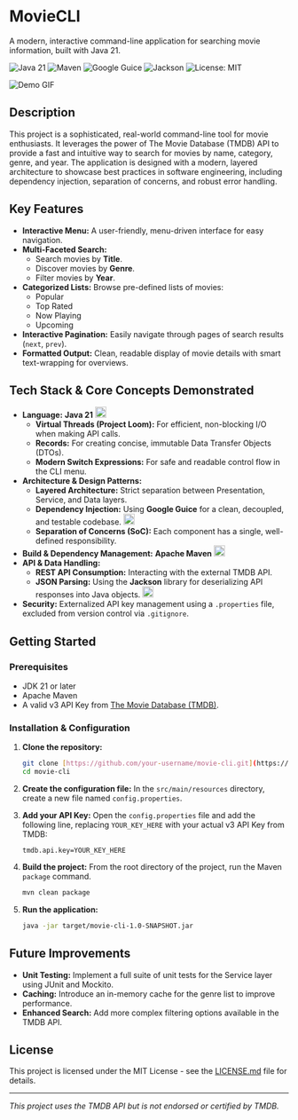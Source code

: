 # MovieCLI

A modern, interactive command-line application for searching movie information, built with Java 21.

<div>
  <img src="https://img.shields.io/badge/Java-21-blue?logo=openjdk&logoColor=white" alt="Java 21">
  <img src="https://img.shields.io/badge/Maven-3.9-red?logo=apachemaven&logoColor=white" alt="Maven">
  <img src="https://img.shields.io/badge/Guice-7.0-brightgreen?logo=google&logoColor=white" alt="Google Guice">
  <img src="https://img.shields.io/badge/Jackson-2.17-orange" alt="Jackson">
  <img src="https://img.shields.io/badge/License-MIT-yellow" alt="License: MIT">
</div>

![Demo GIF](path/to/your/demo.gif)

## Description

This project is a sophisticated, real-world command-line tool for movie enthusiasts. It leverages the power of The Movie Database (TMDB) API to provide a fast and intuitive way to search for movies by name, category, genre, and year. The application is designed with a modern, layered architecture to showcase best practices in software engineering, including dependency injection, separation of concerns, and robust error handling.

## Key Features

- **Interactive Menu:** A user-friendly, menu-driven interface for easy navigation.
- **Multi-Faceted Search:**
    - Search movies by **Title**.
    - Discover movies by **Genre**.
    - Filter movies by **Year**.
- **Categorized Lists:** Browse pre-defined lists of movies:
    - Popular
    - Top Rated
    - Now Playing
    - Upcoming
- **Interactive Pagination:** Easily navigate through pages of search results (`next`, `prev`).
- **Formatted Output:** Clean, readable display of movie details with smart text-wrapping for overviews.

## Tech Stack & Core Concepts Demonstrated

- **Language:** **Java 21** <img src="https://img.shields.io/badge/Java-21-blue?logo=openjdk&logoColor=white" alt="Java 21" style="height: 20px;">
    - **Virtual Threads (Project Loom):** For efficient, non-blocking I/O when making API calls.
    - **Records:** For creating concise, immutable Data Transfer Objects (DTOs).
    - **Modern Switch Expressions:** For safe and readable control flow in the CLI menu.
- **Architecture & Design Patterns:**
    - **Layered Architecture:** Strict separation between Presentation, Service, and Data layers.
    - **Dependency Injection:** Using **Google Guice** for a clean, decoupled, and testable codebase. <img src="https://img.shields.io/badge/Guice-7.0-brightgreen?logo=google&logoColor=white" alt="Google Guice" style="height: 20px;">
    - **Separation of Concerns (SoC):** Each component has a single, well-defined responsibility.
- **Build & Dependency Management:** **Apache Maven** <img src="https://img.shields.io/badge/Maven-3.9-red?logo=apachemaven&logoColor=white" alt="Maven" style="height: 20px;">
- **API & Data Handling:**
    - **REST API Consumption:** Interacting with the external TMDB API.
    - **JSON Parsing:** Using the **Jackson** library for deserializing API responses into Java objects. <img src="https://img.shields.io/badge/Jackson-2.17-orange" alt="Jackson" style="height: 20px;">
- **Security:** Externalized API key management using a `.properties` file, excluded from version control via `.gitignore`.

## Getting Started

### Prerequisites

- JDK 21 or later
- Apache Maven
- A valid v3 API Key from [The Movie Database (TMDB)](https://www.themoviedb.org/signup).

### Installation & Configuration

1.  **Clone the repository:**
    ```bash
    git clone [https://github.com/your-username/movie-cli.git](https://github.com/your-username/movie-cli.git)
    cd movie-cli
    ```

2.  **Create the configuration file:**
    In the `src/main/resources` directory, create a new file named `config.properties`.

3.  **Add your API Key:**
    Open the `config.properties` file and add the following line, replacing `YOUR_KEY_HERE` with your actual v3 API Key from TMDB:
    ```properties
    tmdb.api.key=YOUR_KEY_HERE
    ```

4.  **Build the project:**
    From the root directory of the project, run the Maven `package` command.
    ```bash
    mvn clean package
    ```

5.  **Run the application:**
    ```bash
    java -jar target/movie-cli-1.0-SNAPSHOT.jar
    ```

## Future Improvements

- **Unit Testing:** Implement a full suite of unit tests for the Service layer using JUnit and Mockito.
- **Caching:** Introduce an in-memory cache for the genre list to improve performance.
- **Enhanced Search:** Add more complex filtering options available in the TMDB API.

## License

This project is licensed under the MIT License - see the [LICENSE.md](LICENSE.md) file for details.

---

_This project uses the TMDB API but is not endorsed or certified by TMDB._